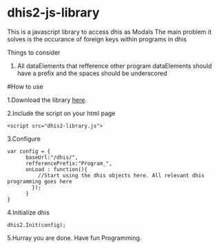 # dhis2-js-library
This is a javascript library to access dhis as Modals
The main problem it solves is the occurance of foreign keys within programs in dhis

Things to consider

1. All dataElements that refference other program dataElements should have a prefix and the spaces should be underscored

#How to use

1.Download the library [here](https://github.com/MorleyMinde/dhis2-js-library/blob/master/dhis2-library.js).

2.Include the script on your html page

    <script src="dhis2-library.js">
    
3.Configure

    var config = {
		  baseUrl:"/dhis/",
		  refferencePrefix:"Program_",
		  onLoad : function(){
			  //Start using the dhis objects here. All relevant dhis programming goes here
			});
		  }
    }
    
4.Initialize dhis

    dhis2.Init(config);
    
5.Hurray you are done. Have fun Programming.